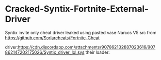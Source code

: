 # Cracked-Syntix-Fortnite-External-Driver
Syntix invite only cheat driver leaked using pasted vase Narcos V5 src from https://github.com/Sorlarcheats/Fortnite-Cheat

driver:https://cdn.discordapp.com/attachments/907862132887023616/907862147202175026/Syntix_driver_lol.sys
their loader:
